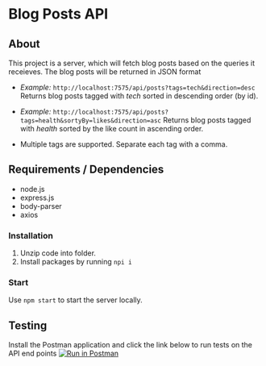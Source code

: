 # Blog Posts API

## About

This project is a server, which will fetch blog posts based on the queries it receieves. The blog posts will be returned in JSON format

- *Example:*
`http://localhost:7575/api/posts?tags=tech&direction=desc`
Returns blog posts tagged with _tech_ sorted in descending order (by id).

- *Example:*
`http://localhost:7575/api/posts?tags=health&sortyBy=likes&direction=asc`
Returns blog posts tagged with _health_ sorted by the like count in ascending order.

- Multiple tags are supported. Separate each tag with a comma.

## Requirements / Dependencies

- node.js
- express.js
- body-parser
- axios

### Installation
1. Unzip code into folder.
2. Install packages by running `npi i`

### Start

Use `npm start` to start the server locally.

## Testing

Install the Postman application and click the link below to run tests on the API end points
[![Run in Postman](https://run.pstmn.io/button.svg)](https://app.getpostman.com/run-collection/f7a91343f1d18167d41d)